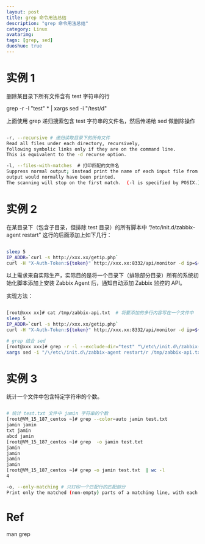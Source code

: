```yaml
---
layout: post
title: grep 命令用法总结
description: "grep 命令用法总结"
category: Linux
avatarimg:
tags: [grep, sed]
duoshuo: true
---
```


# 实例 1

删除某目录下所有文件含有 test 字符串的行

> 
grep -r -l "test"  * | xargs sed -i "/test/d"

上面使用 grep 递归搜索包含 test 字符串的文件名，然后传递给 sed 做删除操作

```bash

-r, --recursive # 递归读取目录下的所有文件
Read all files under each directory, recursively, 
following symbolic links only if they are on the command line.
This is equivalent to the -d recurse option.

-l, --files-with-matches  # 打印匹配的文件名
Suppress normal output; instead print the name of each input file from which 
output would normally have been printed.
The scanning will stop on the first match.  (-l is specified by POSIX.)

```    


# 实例 2

在某目录下（包含子目录，但排除 test 目录）的所有脚本中 “/etc/init.d/zabbix-agent restart” 这行的后面添加上如下几行：

```bash

sleep 5
IP_ADDR=`curl -s http://xxx.xx/getip.php`
curl -H "X-Auth-Token:${token}" http://xxx.xx:8332/api/monitor -d ip=${IP_ADDR}

```    

>
以上需求来自实际生产，实际目的是将一个目录下（排除部分目录）所有的系统初始化脚本添加上安装 Zabbix Agent 后，通知自动添加 Zabbix 监控的 API。

实现方法：

```bash

[root@xxx xx]# cat /tmp/zabbix-api.txt  # 将要添加的多行内容写在一个文件中
sleep 5
IP_ADDR=`curl -s http://xxx.xx/getip.php`
curl -H "X-Auth-Token:${token}" http://xxx.xx:8332/api/monitor -d ip=${IP_ADDR}

# grep 结合 sed 
[root@xxx xxx]# grep -r -l --exclude-dir="test" "\/etc\/init.d\/zabbix-agent restart"  * | \
xargs sed -i "/\/etc\/init.d\/zabbix-agent restart/r /tmp/zabbix-api.txt"
```    

# 实例 3

统计一个文件中包含特定字符串的个数。

```bash

# 统计 test.txt 文件中 jamin 字符串的个数
[root@VM_15_187_centos ~]# grep --color=auto jamin test.txt
jamin jamin
txt jamin
abcd jamin
[root@VM_15_187_centos ~]# grep  -o jamin test.txt 
jamin
jamin
jamin
jamin
[root@VM_15_187_centos ~]# grep -o jamin test.txt  | wc -l
4

-o, --only-matching # 只打印一个匹配行的匹配部分
Print only the matched (non-empty) parts of a matching line, with each such part on a separate output line.

```    

# Ref
man grep
